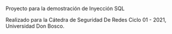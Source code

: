 Proyecto para la demostración de Inyección SQL

Realizado para la Cátedra de Seguridad De Redes
Ciclo 01 - 2021, Universidad Don Bosco.